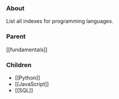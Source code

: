 ### About
List all indexes for programming languages.

### Parent
[[fundamentals]]

### Children
- [[Python]]
- [[JavaScript]]
- [[SQL]]
